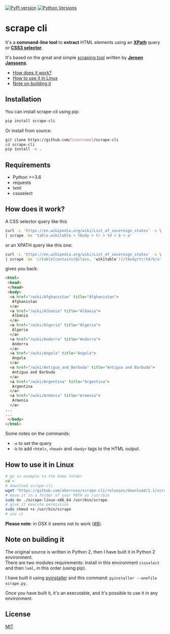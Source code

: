 [![PyPI version](https://badge.fury.io/py/scrape-cli.svg)](https://badge.fury.io/py/scrape-cli)
[![Python Versions](https://img.shields.io/pypi/pyversions/scrape-cli.svg)](https://pypi.org/project/scrape-cli/)

# scrape cli

It's a **command-line tool** to **extract** HTML elements using an [**XPath**](https://www.w3schools.com/xml/xpath_intro.asp) query or [**CSS3 selector**](https://developer.mozilla.org/en-US/docs/Web/CSS/CSS_Selectors).

It's based on the great and simple [scraping tool](https://github.com/jeroenjanssens/data-science-at-the-command-line/blob/master/tools/scrape) written by [**Jeroen Janssens**](http://jeroenjanssens.com).

- [How does it work?](#how-does-it-work)
- [How to use it in Linux](#how-to-use-it-in-linux)
- [Note on building it](#note-on-building-it)



## Installation

You can install scrape-cli using pip:

```bash
pip install scrape-cli
```

Or install from source:

```bash
git clone https://github.com/[username]/scrape-cli
cd scrape-cli
pip install -e .
```

## Requirements
- Python >=3.6
- requests
- lxml
- cssselect

## How does it work?

A CSS selector query like this

```bash
curl -L 'https://en.wikipedia.org/wiki/List_of_sovereign_states' -s \
| scrape -be 'table.wikitable > tbody > tr > td > b > a'
```

or an XPATH query like this one:

```bash
curl -L 'https://en.wikipedia.org/wiki/List_of_sovereign_states' -s \
| scrape -be '//table[contains(@class, 'wikitable')]/tbody/tr/td/b/a'
```

gives you back:

```html
<html>
 <head>
 </head>
 <body>
  <a href="/wiki/Afghanistan" title="Afghanistan">
   Afghanistan
  </a>
  <a href="/wiki/Albania" title="Albania">
   Albania
  </a>
  <a href="/wiki/Algeria" title="Algeria">
   Algeria
  </a>
  <a href="/wiki/Andorra" title="Andorra">
   Andorra
  </a>
  <a href="/wiki/Angola" title="Angola">
   Angola
  </a>
  <a href="/wiki/Antigua_and_Barbuda" title="Antigua and Barbuda">
   Antigua and Barbuda
  </a>
  <a href="/wiki/Argentina" title="Argentina">
   Argentina
  </a>
  <a href="/wiki/Armenia" title="Armenia">
   Armenia
  </a>
...
...
 </body>
</html>
```

Some notes on the commands:

- `-e` to set the query
- `-b` to add `<html>`, `<head>` and `<body>` tags to the HTML output.

## How to use it in Linux

```bash
# go in example to the home folder
cd ~
# download scrape-cli
wget "https://github.com/aborruso/scrape-cli/releases/download/1.1/scrape-linux-x86_64"
# move it in a folder of your PATH as /usr/bin
sudo mv ./scrape-linux-x86_64 /usr/bin/scrape
# give it execute permission
sudo chmod +x /usr/bin/scrape
# use it
```

**Please note**: in OSX it seems not to work ([#8](https://github.com/aborruso/scrape-cli/issues/8)).

## Note on building it

The original source is written in Python 2, then I have built it in Python 2 environment.<br>
There are two modules requirements: install in this environment `cssselect` and then `lxml`, in this order (using pip).

I have built it using [pyinstaller](https://www.pyinstaller.org/) and this command: `pyinstaller --onefile scrape.py`.<br>

Once you have built it, it's an executable, and it's possible to use it in any environment.

## License

[MIT](LICENSE)
